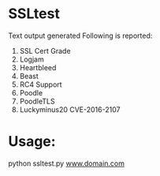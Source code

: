 # SSLtest
Text output generated 
Following is reported:
1) SSL Cert Grade
2) Logjam
3) Heartbleed
4) Beast 
5) RC4 Support
6) Poodle
7) PoodleTLS
8) Luckyminus20 CVE-2016-2107

# Usage: 
python ssltest.py www.domain.com

